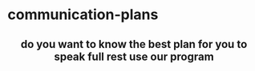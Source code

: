 # communication-plans
<h2 align="center">do you want to know the best plan for you to speak full rest use our program</h2>
